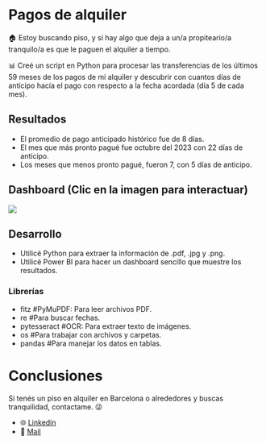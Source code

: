 # Pagos de alquiler

🏠 Estoy buscando piso, y si hay algo que deja a un/a propiteario/a tranquilo/a es que le paguen el alquiler a tiempo.

📊 Creé un script en Python para procesar las transferencias de los últimos 59 meses de los pagos de mi alquiler y descubrir con cuantos días de anticipo hacía el pago con respecto a la fecha acordada (día 5 de cada mes).

## Resultados
- El promedio de pago anticipado histórico fue de 8 días.
- El mes que más pronto pagué fue octubre del 2023 con 22 días de anticipo.
- Los meses que menos pronto pagué, fueron 7, con 5 días de anticipo.

## Dashboard (Clic en la imagen para interactuar)
[![](https://github.com/user-attachments/assets/889674a1-9235-4226-8b08-0012b9610051)](https://app.powerbi.com/view?r=eyJrIjoiMzBlZjJkMzctNzFjZi00YWFjLWEzODQtNjY2NTdmNzZlOTkyIiwidCI6IjdlZDlkODIxLWIyNjUtNGZhMS04MTg2LTJkYmIzMjEwNWM3NSJ9)


## Desarrollo
- Utilicé Python para extraer la información de .pdf, .jpg y .png.
- Utilicé Power BI para hacer un dashboard sencillo que muestre los resultados.

### Librerías
- fitz  #PyMuPDF: Para leer archivos PDF.
- re  #Para buscar fechas.
- pytesseract  #OCR: Para extraer texto de imágenes.
- os  #Para trabajar con archivos y carpetas.
- pandas #Para manejar los datos en tablas.

# Conclusiones
Si tenés un piso en alquiler en Barcelona o alrededores y buscas tranquilidad, contactame. 😜
- 🌐 [Linkedin](https://www.linkedin.com/in/fhlabate/)
- 📧 [Mail](fhlabate@gmail.com)

